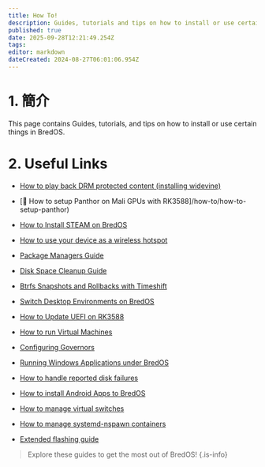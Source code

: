 ```yaml
---
title: How To!
description: Guides, tutorials and tips on how to install or use certain things in BredOS
published: true
date: 2025-09-28T12:21:49.254Z
tags:
editor: markdown
dateCreated: 2024-08-27T06:01:06.954Z
---
```


# 1. 簡介

This page contains Guides, tutorials, and tips on how to install or use certain things in BredOS.

# 2. Useful Links

- [How to play back DRM protected content (installing widevine)](/how-to/widevine-watch-drm-content)

- [🐾 How to setup Panthor on Mali GPUs with RK3588]/how-to/how-to-setup-panthor)

- [How to Install STEAM on BredOS](/how-to/how-to-install-steam)

- [How to use your device as a wireless hotspot](/how-to/how-to-use-your-device-as-ap)

- [Package Managers Guide](/how-to/package-management)

- [Disk Space Cleanup Guide](/how-to/free-space-up)

- [Btrfs Snapshots and Rollbacks with Timeshift](/how-to/timeshift-system-snapshots-and-rollbacks-on-btrfs)

- [Switch Desktop Environments on BredOS](/how-to/switch-desktop-environments)

- [How to Update UEFI on RK3588](/how-to/update-uefi-rk3588)

- [How to run Virtual Machines](/how-to/run-vms)

- [Configuring Governors](/how-to/govctl)

- [Running Windows Applications under BredOS](/how-to/proton-run)

- [How to handle reported disk failures](/how-to/disk-failure)

- [How to install Android Apps to BredOS](/how-to/waydroid)

- [How to manage virtual switches](/how-to/open-vswitch)

- [How to manage systemd-nspawn containers](/how-to/systemd-nspawn)

- [Extended flashing guide](/how-to/extended-flashing-guide)

> Explore these guides to get the most out of BredOS!
> {.is-info}
